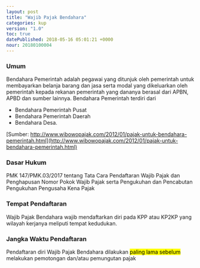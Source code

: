 ```yaml
---
layout: post
title: "Wajib Pajak Bendahara"
categories: kup
version: "1.0"
toc: true
datePublished: 2018-05-16 05:01:21 +0000
nour: 20180100004
---
```

### Umum 
Bendahara Pemerintah adalah pegawai yang ditunjuk oleh pemerintah untuk membayarkan belanja barang dan jasa serta modal yang dikeluarkan oleh pemerintah kepada rekanan pemerintah yang dananya berasal dari APBN, APBD dan sumber lainnya.
Bendahara Pemerintah terdiri dari 
* Bendahara Pemerintah Pusat
* Bendahara Pemerintah Daerah
* Bendahara Desa.

[Sumber: http://www.wibowopajak.com/2012/01/pajak-untuk-bendahara-pemerintah.html](http://www.wibowopajak.com/2012/01/pajak-untuk-bendahara-pemerintah.html)

### Dasar Hukum

PMK 147/PMK.03/2017 tentang Tata Cara Pendaftaran Wajib Pajak dan Penghapusan Nomor Pokok Wajib Pajak serta Pengukuhan dan Pencabutan Pengukuhan Pengusaha Kena Pajak

### Tempat Pendaftaran

Wajib Pajak Bendahara wajib mendaftarkan diri pada KPP atau KP2KP yang wilayah kerjanya meliputi tempat kedudukan.

### Jangka Waktu Pendaftaran
Pendaftaran diri Wajib Pajak Bendahara dilakukan <mark>paling lama sebelum</mark> melakukan pemotongan dan/atau pemungutan pajak
